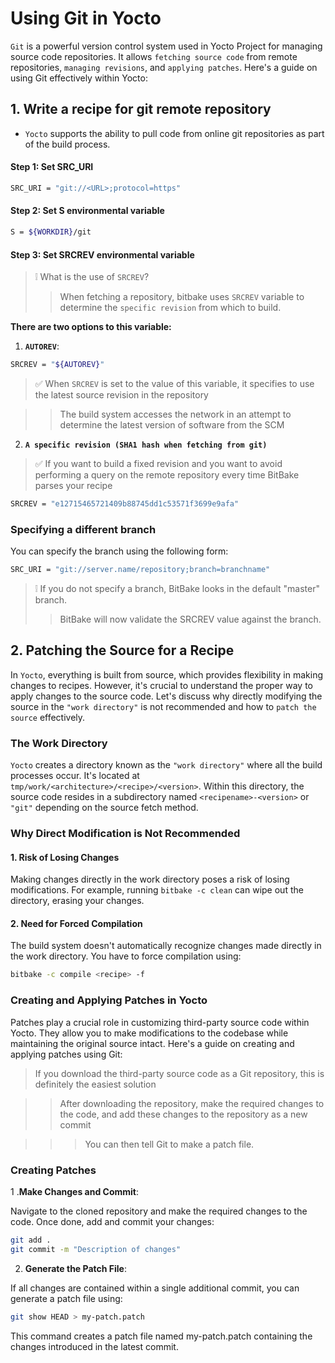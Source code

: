 # Using Git in Yocto

`Git` is a powerful version control system used in Yocto Project for managing source code repositories. It allows `fetching source code` from remote repositories, `managing revisions`, and `applying patches`. Here's a guide on using Git effectively within Yocto:


## 1. Write a recipe for git remote repository


- `Yocto` supports the ability to pull code from online git repositories as part of the build process.

#### Step 1: Set SRC_URI

```bash
SRC_URI = "git://<URL>;protocol=https"
```

#### Step 2: Set S environmental variable

```bash
S = ${WORKDIR}/git
```

#### Step 3: Set SRCREV environmental variable 

> :grey_exclamation: What is the use of `SRCREV`?
>> When fetching a repository, bitbake uses `SRCREV` variable to determine the `specific revision` from which to build.

**There are two options to this variable:**

1. **`AUTOREV`**:

```bash
SRCREV = "${AUTOREV}"
```

> :white_check_mark: When `SRCREV` is set to the value of this variable, it specifies to use the latest source revision in the repository

>> The build system accesses the network in an attempt to determine the latest version of software from the SCM

2. **`A specific revision (SHA1 hash when fetching from git)`**

> :white_check_mark: If you want to build a fixed revision and you want to avoid performing a query on the remote repository every time BitBake parses your recipe

```bash
SRCREV = "e12715465721409b88745dd1c53571f3699e9afa"
```


### Specifying a different branch


You can specify the branch using the following form:

```bash
SRC_URI = "git://server.name/repository;branch=branchname"
```

> :grey_exclamation: If you do not specify a branch, BitBake looks in the default "master" branch.
>> BitBake will now validate the SRCREV value against the branch.

## 2. Patching the Source for a Recipe

In `Yocto`, everything is built from source, which provides flexibility in making changes to recipes. However, it's crucial to understand the proper way to apply changes to the source code. Let's discuss why directly modifying the source in the `"work directory"` is not recommended and how to `patch the source` effectively.

### The Work Directory

`Yocto` creates a directory known as the `"work directory"` where all the build processes occur. It's located at `tmp/work/<architecture>/<recipe>/<version>`. Within this directory, the source code resides in a subdirectory named `<recipename>-<version>` or `"git"` depending on the source fetch method.

### Why Direct Modification is Not Recommended

#### 1. Risk of Losing Changes
Making changes directly in the work directory poses a risk of losing modifications. For example, running `bitbake -c clean` can wipe out the directory, erasing your changes.

#### 2. Need for Forced Compilation
The build system doesn't automatically recognize changes made directly in the work directory. You have to force compilation using:
```bash
bitbake -c compile <recipe> -f
```

### Creating and Applying Patches in Yocto

Patches play a crucial role in customizing third-party source code within Yocto. They allow you to make modifications to the codebase while maintaining the original source intact. Here's a guide on creating and applying patches using Git:

> If you download the third-party source code as a Git repository, this is definitely the easiest solution

>> After downloading the repository, make the required changes to the code, and add these changes to the repository as a new commit

>>> You can then tell Git to make a patch file.

### Creating Patches

1 .**Make Changes and Commit**:

Navigate to the cloned repository and make the required changes to the code. Once done, add and commit your changes:

```bash
git add .
git commit -m "Description of changes"
```

2. **Generate the Patch File**:

If all changes are contained within a single additional commit, you can generate a patch file using:

```bash
git show HEAD > my-patch.patch
```
This command creates a patch file named my-patch.patch containing the changes introduced in the latest commit.


